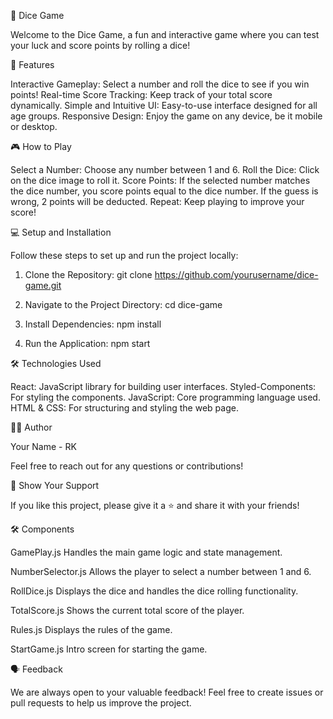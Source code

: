 🎲 Dice Game

Welcome to the Dice Game, a fun and interactive game where you can test your luck and score points by rolling a dice!

🚀 Features

Interactive Gameplay: Select a number and roll the dice to see if you win points!
Real-time Score Tracking: Keep track of your total score dynamically.
Simple and Intuitive UI: Easy-to-use interface designed for all age groups.
Responsive Design: Enjoy the game on any device, be it mobile or desktop.

🎮 How to Play

Select a Number: Choose any number between 1 and 6.
Roll the Dice: Click on the dice image to roll it.
Score Points:
If the selected number matches the dice number, you score points equal to the dice number.
If the guess is wrong, 2 points will be deducted.
Repeat: Keep playing to improve your score!

💻 Setup and Installation

Follow these steps to set up and run the project locally:
1. Clone the Repository:
git clone https://github.com/yourusername/dice-game.git

2. Navigate to the Project Directory:
cd dice-game

3. Install Dependencies:
npm install

4. Run the Application:
npm start


🛠️ Technologies Used

React: JavaScript library for building user interfaces.
Styled-Components: For styling the components.
JavaScript: Core programming language used.
HTML & CSS: For structuring and styling the web page.

👨‍💻 Author

Your Name - RK

Feel free to reach out for any questions or contributions!

🌟 Show Your Support

If you like this project, please give it a ⭐️ and share it with your friends!

🛠 Components

GamePlay.js
Handles the main game logic and state management.

NumberSelector.js
Allows the player to select a number between 1 and 6.

RollDice.js
Displays the dice and handles the dice rolling functionality.

TotalScore.js
Shows the current total score of the player.

Rules.js
Displays the rules of the game.

StartGame.js
Intro screen for starting the game.


🗣 Feedback

We are always open to your valuable feedback! Feel free to create issues or pull requests to help us improve the project.

